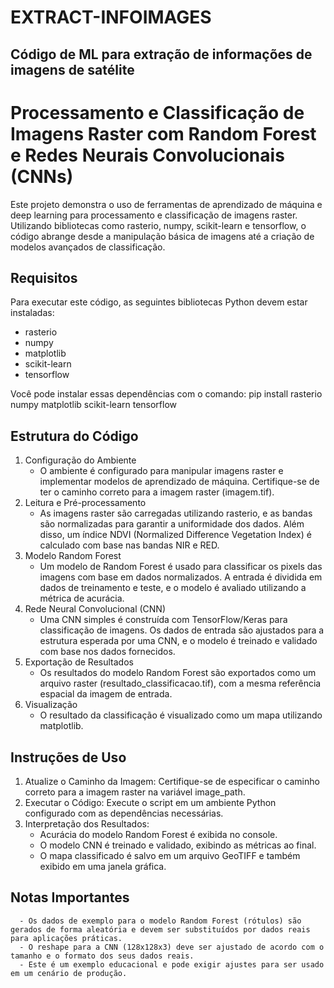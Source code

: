 # EXTRACT-INFOIMAGES
## Código de ML para extração de informações de imagens de satélite

# Processamento e Classificação de Imagens Raster com Random Forest e Redes Neurais Convolucionais (CNNs)

Este projeto demonstra o uso de ferramentas de aprendizado de máquina e deep learning para processamento e classificação de imagens raster. Utilizando bibliotecas como rasterio, numpy, 
scikit-learn e tensorflow, o código abrange desde a manipulação básica de imagens até a criação de modelos avançados de classificação.

## Requisitos
Para executar este código, as seguintes bibliotecas Python devem estar instaladas:
  - rasterio
  - numpy
  - matplotlib
  - scikit-learn
  - tensorflow

Você pode instalar essas dependências com o comando:
pip install rasterio numpy matplotlib scikit-learn tensorflow

## Estrutura do Código
1. Configuração do Ambiente
   - O ambiente é configurado para manipular imagens raster e implementar modelos de aprendizado de máquina. Certifique-se de ter o caminho correto para a imagem raster (imagem.tif).
2. Leitura e Pré-processamento
     - As imagens raster são carregadas utilizando rasterio, e as bandas são normalizadas para garantir a uniformidade dos dados.
Além disso, um índice NDVI (Normalized Difference Vegetation Index) é calculado com base nas bandas NIR e RED.
3. Modelo Random Forest
     - Um modelo de Random Forest é usado para classificar os pixels das imagens com base em dados normalizados.
A entrada é dividida em dados de treinamento e teste, e o modelo é avaliado utilizando a métrica de acurácia.
4. Rede Neural Convolucional (CNN)
     - Uma CNN simples é construída com TensorFlow/Keras para classificação de imagens. Os dados de entrada são ajustados para a estrutura esperada por uma CNN,
e o modelo é treinado e validado com base nos dados fornecidos.
5. Exportação de Resultados
     - Os resultados do modelo Random Forest são exportados como um arquivo raster (resultado_classificacao.tif), com a mesma referência espacial da imagem de entrada.
6. Visualização
     - O resultado da classificação é visualizado como um mapa utilizando matplotlib.
## Instruções de Uso
1. Atualize o Caminho da Imagem: Certifique-se de especificar o caminho correto para a imagem raster na variável image_path.
2. Executar o Código: Execute o script em um ambiente Python configurado com as dependências necessárias.
3. Interpretação dos Resultados:
     - Acurácia do modelo Random Forest é exibida no console.
     - O modelo CNN é treinado e validado, exibindo as métricas ao final.
     - O mapa classificado é salvo em um arquivo GeoTIFF e também exibido em uma janela gráfica.
## Notas Importantes
      - Os dados de exemplo para o modelo Random Forest (rótulos) são gerados de forma aleatória e devem ser substituídos por dados reais para aplicações práticas.
      - O reshape para a CNN (128x128x3) deve ser ajustado de acordo com o tamanho e o formato dos seus dados reais.
      - Este é um exemplo educacional e pode exigir ajustes para ser usado em um cenário de produção.
      
